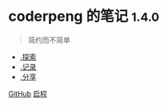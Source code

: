 # coderpeng 的笔记 <small>1.4.0</small>

> 简约而不简单

- [.探索](/AI/index)
- [.记录](/log)
- [.分享](/AI/index)

[GitHub](https://github.com/pengpen1)
[启程](#site-title)

<!-- # <span class="cyber-title">coderpeng 的笔记</span> <sup class="version-pill">v1.2</sup> -->


<!-- <div class="cyber-grid">
  <div class="cyber-card" data-glitch="AI">
    <h3>🧠 智能探索</h3>
    <p>机器学习 · 深度学习 · 模式识别</p>
    <div class="neon-border"></div>
  </div>

  <div class="cyber-card" data-glitch="VIS">
    <h3>📊 数据之眼</h3>
    <p>三维可视化 · 实时渲染 · 交互叙事</p>
    <div class="neon-border"></div>
  </div>

  <div class="cyber-card" data-glitch="SHARE">
    <h3>🚀 知识传递</h3>
    <p>技术沉淀 · 开源共享 · 协同创新</p>
    <div class="neon-border"></div>
  </div>
</div> -->

<!-- <style>
:root {
  --neon-primary: #42b983; /* AI主题绿 */
  --neon-secondary: #4facfe; /* 数据蓝 */
  --cyber-gradient: linear-gradient(135deg, 
    var(--neon-primary), 
    var(--neon-secondary)
  );
}

/* 故障字效标题 */
.cyber-title {
  background: var(--cyber-gradient);
  -webkit-background-clip: text;
  -webkit-text-fill-color: transparent;
  position: relative;
  animation: text-glitch 1.5s infinite;
}

/* 赛博网格布局 */
.cyber-grid {
  display: grid;
  grid-template-columns: repeat(auto-fit, minmax(280px, 1fr));
  gap: 2rem;
  margin: 3rem 0;
}

/* 数据卡片 */
.cyber-card {
  padding: 2rem;
  border-radius: 8px;
  position: relative;
  overflow: hidden;
  transition: transform 0.3s;
}

.cyber-card:hover {
  transform: translateY(-10px);
}

.neon-border {
  position: absolute;
  inset: 0;
  border: 2px solid var(--neon-primary);
  border-radius: 8px;
  clip-path: polygon(0 0, 100% 0, 100% 70%, 90% 100%, 0 100%);
  animation: border-pulse 2s infinite;
}

/* 关键帧动画 */
@keyframes text-glitch {
  0% { text-shadow: 3px 0 var(--neon-primary); }
  50% { text-shadow: 0px 0 var(--neon-secondary); }
  100% { text-shadow: 3px 0 var(--neon-primary); }
}

@keyframes border-pulse {
  0%, 100% { opacity: 0.8; }
  50% { opacity: 0.2; }
}

@keyframes binary-flow {
  from { transform: translateY(-100%); }
  to { transform: translateY(100%); }
}

/* 响应式优化 */
@media (max-width: 768px) {
  .cyber-grid {
    grid-template-columns: 1fr;
  }

  .cyber-card {
    padding: 1.5rem;
  }
}
</style> -->